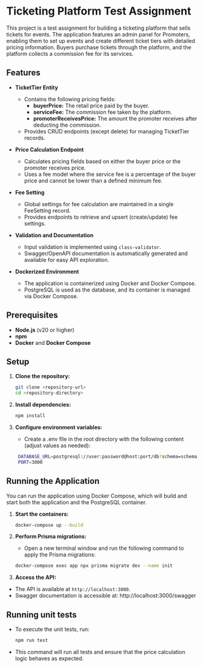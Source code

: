 # Ticketing Platform Test Assignment

This project is a test assignment for building a ticketing platform that sells tickets for events. 
The application features an admin panel for Promoters, enabling them to set up events and create different ticket tiers with detailed pricing information. 
Buyers purchase tickets through the platform, and the platform collects a commission fee for its services.

## Features

- **TicketTier Entity**
    - Contains the following pricing fields:
        - **buyerPrice:** The retail price paid by the buyer.
        - **serviceFee:** The commission fee taken by the platform.
        - **promoterReceivesPrice:** The amount the promoter receives after deducting the commission.
    - Provides CRUD endpoints (except delete) for managing TicketTier records.

- **Price Calculation Endpoint**
    - Calculates pricing fields based on either the buyer price or the promoter receives price.
    - Uses a fee model where the service fee is a percentage of the buyer price and cannot be lower than a defined minimum fee.

- **Fee Setting**
    - Global settings for fee calculation are maintained in a single FeeSetting record.
    - Provides endpoints to retrieve and upsert (create/update) fee settings.

- **Validation and Documentation**
    - Input validation is implemented using `class-validator`.
    - Swagger/OpenAPI documentation is automatically generated and available for easy API exploration.

- **Dockerized Environment**
    - The application is containerized using Docker and Docker Compose.
    - PostgreSQL is used as the database, and its container is managed via Docker Compose.

## Prerequisites

- **Node.js** (v20 or higher)
- **npm**
- **Docker** and **Docker Compose**

## Setup

1. **Clone the repository:**

   ```bash
   git clone <repository-url>
   cd <repository-directory>

2. **Install dependencies:**
   ```bash
   npm install
   
3. **Configure environment variables:**
   - Create a .env file in the root directory with the following content (adjust values as needed):
   ```bash
    DATABASE_URL=postgresql://user:password@host:port/db?schema=schema
    PORT=3000
   
## Running the Application

You can run the application using Docker Compose, which will build and start both the application and the PostgreSQL container.

1. **Start the containers:**

   ```bash
   docker-compose up --build

2. **Perform Prisma migrations:**
   - Open a new terminal window and run the following command to apply the Prisma migrations:
   ```bash
   docker-compose exec app npx prisma migrate dev --name init
   
3. **Access the API:**
 - The API is available at `http://localhost:3000`.
 - Swagger documentation is accessible at: http://localhost:3000/swagger

## Running unit tests
 - To execute the unit tests, run:
   ```bash
   npm run test
 - This command will run all tests and ensure that the price calculation logic behaves as expected.

